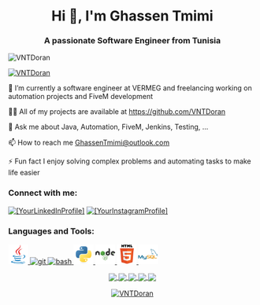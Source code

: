 <h1 align="center">Hi 👋, I'm Ghassen Tmimi</h1>
<h3 align="center">A passionate Software Engineer from Tunisia</h3>
<p align="left"> <img src="https://komarev.com/ghpvc/?username=VNTDoran&label=Profile%20views&color=0e75b6&style=flat" alt="VNTDoran" /> </p>
<p align="left"> <a href="https://github.com/ryo-ma/github-profile-trophy"><img src="https://github-profile-trophy.vercel.app/?username=VNTDoran" alt="VNTDoran" /></a> </p>
🔭 I’m currently a software engineer at VERMEG and freelancing working on automation projects and FiveM development

👨‍💻 All of my projects are available at https://github.com/VNTDoran

💬 Ask me about Java, Automation, FiveM, Jenkins, Testing, ...

📫 How to reach me GhassenTmimi@outlook.com

⚡ Fun fact I enjoy solving complex problems and automating tasks to make life easier

<h3 align="left">Connect with me:</h3>
<p align="left">
<a href="https://www.linkedin.com/in/GhassenTmimi/" target="blank"><img align="center" src="https://raw.githubusercontent.com/rahuldkjain/github-profile-readme-generator/master/src/images/icons/Social/linked-in-alt.svg" alt="[YourLinkedInProfile]" height="30" width="40" /></a>
<a href="https://www.instagram.com/ghassentm/" target="blank"><img align="center" src="https://raw.githubusercontent.com/rahuldkjain/github-profile-readme-generator/master/src/images/icons/Social/instagram.svg" alt="[YourInstagramProfile]" height="30" width="40" /></a>
</p>
<h3 align="left">Languages and Tools:</h3>
<p align="left">
<a href="https://www.java.com" target="_blank" rel="noreferrer"> <img src="https://raw.githubusercontent.com/devicons/devicon/master/icons/java/java-original.svg" alt="java" width="40" height="40"/> </a>
<a href="https://git-scm.com/" target="_blank" rel="noreferrer"> <img src="https://www.vectorlogo.zone/logos/git-scm/git-scm-icon.svg" alt="git" width="40" height="40"/> </a>
<a href="https://www.gnu.org/software/bash/" target="_blank" rel="noreferrer"> <img src="https://www.vectorlogo.zone/logos/gnu_bash/gnu_bash-icon.svg" alt="bash" width="40" height="40"/> </a>
<a href="https://www.python.org" target="_blank" rel="noreferrer"> <img src="https://raw.githubusercontent.com/devicons/devicon/master/icons/python/python-original.svg" alt="python" width="40" height="40"/> </a>
<a href="https://nodejs.org" target="_blank" rel="noreferrer"> <img src="https://raw.githubusercontent.com/devicons/devicon/master/icons/nodejs/nodejs-original-wordmark.svg" alt="nodejs" width="40" height="40"/> </a>
<a href="https://www.w3.org/html/" target="_blank" rel="noreferrer"> <img src="https://raw.githubusercontent.com/devicons/devicon/master/icons/html5/html5-original-wordmark.svg" alt="html5" width="40" height="40"/> </a>
<a href="https://www.mysql.com/" target="_blank" rel="noreferrer"> <img src="https://raw.githubusercontent.com/devicons/devicon/master/icons/mysql/mysql-original-wordmark.svg" alt="mysql" width="40" height="40"/> </a>
</p>
<div align="center">
<a href="https://github.com/VNTDoran">
<img align="center" src="http://github-profile-summary-cards.vercel.app/api/cards/stats?username=VNTDoran&theme=2077" height="180em" />
<img align="center" src="http://github-profile-summary-cards.vercel.app/api/cards/most-commit-language?username=VNTDoran&theme=2077" height="180em" />
<img align="center" src="http://github-profile-summary-cards.vercel.app/api/cards/repos-per-language?username=VNTDoran&theme=2077" height="180em" />
<img align="center" src="http://github-profile-summary-cards.vercel.app/api/cards/productive-time?username=VNTDoran&theme=2077" height="180em" />
<img align="center" src="http://github-profile-summary-cards.vercel.app/api/cards/profile-details?username=VNTDoran&theme=2077" height="180em" />
</div>
<p style="text-align: center;"><img align="center" src="https://github-readme-streak-stats.herokuapp.com/?user=VNTDoran&" alt="VNTDoran" /></p>
